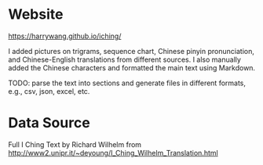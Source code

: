 # Website

https://harrywang.github.io/iching/

I added pictures on trigrams, sequence chart, Chinese pinyin pronunciation, and Chinese-English translations from different sources. I also manually added the Chinese characters and formatted the main text using Markdown.

TODO: parse the text into sections and generate files in different formats, e.g., csv, json, excel, etc.

# Data Source
Full I Ching Text by Richard Wilhelm from http://www2.unipr.it/~deyoung/I_Ching_Wilhelm_Translation.html
